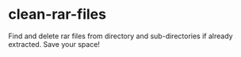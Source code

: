 # clean-rar-files
Find and delete rar files from directory and sub-directories if already extracted. Save your space!
